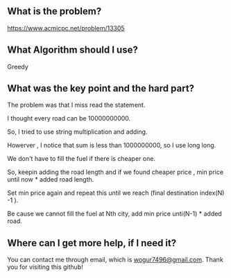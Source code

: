 ## What is the problem?

<https://www.acmicpc.net/problem/13305>

## What Algorithm should I use?

Greedy

## What was the key point and the hard part?

The problem was that I miss read the statement.

I thought every road can be 10000000000.

So, I tried to use string multiplication and adding.

Howerver , I notice that sum is less than 1000000000, so I use long long.

We don't have to fill the fuel if there is cheaper one.

So, keepin adding the road length and if we found cheaper price , min price until now * added road length.

Set min price again and repeat this until we reach (final destination index(N)  -1 ).

Be cause we cannot fill the fuel at Nth city, add min price unti(N-1) * added road.

## Where can I get more help, if I need it?

You can contact me through email, which is wogur7496@gmail.com.
Thank you for visiting this github!

